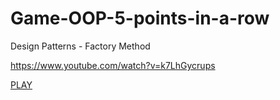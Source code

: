 # Game-OOP-5-points-in-a-row
Design Patterns - Factory Method

https://www.youtube.com/watch?v=k7LhGycrups

[PLAY](https://start20201202.github.io/Game-OOP-5-points-in-a-row/)
